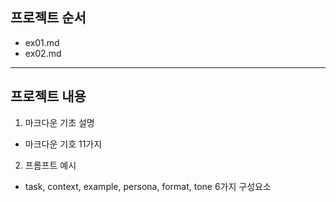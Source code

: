 ## 프로젝트 순서
- ex01.md
- ex02.md

---

## 프로젝트 내용
1. 마크다운 기초 설명  
 - 마크다운 기호 11가지


2. 프롬프트 예시  
 - task, context, example, persona, format, tone 6가지 구성요소
